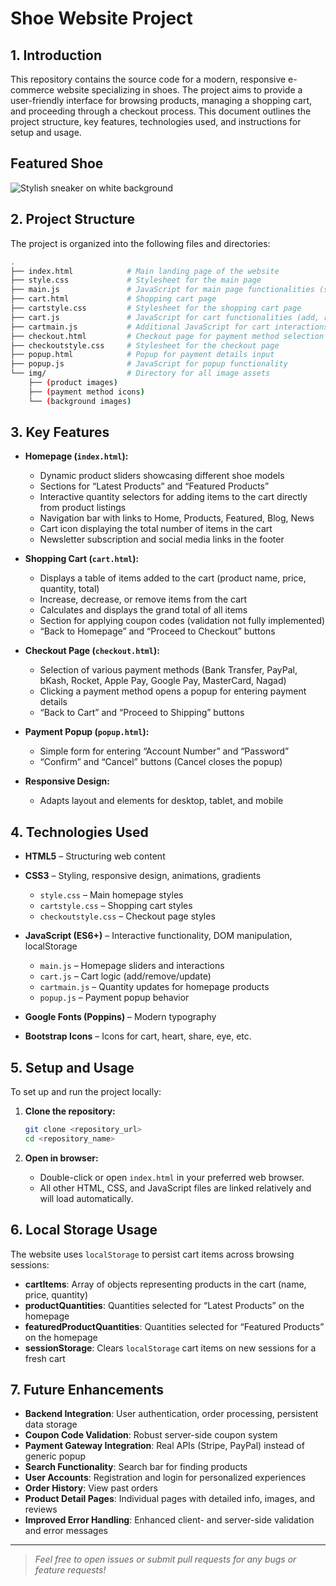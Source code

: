 # Shoe Website Project

## 1. Introduction
This repository contains the source code for a modern, responsive e-commerce website specializing in shoes. The project aims to provide a user-friendly interface for browsing products, managing a shopping cart, and proceeding through a checkout process. This document outlines the project structure, key features, technologies used, and instructions for setup and usage.

## Featured Shoe

![Stylish sneaker on white background](https://cdn.pixabay.com/photo/2016/11/19/15/41/sneakers-1839646_1280.jpg)

## 2. Project Structure
The project is organized into the following files and directories:
```bash
.
├── index.html            # Main landing page of the website
├── style.css             # Stylesheet for the main page
├── main.js               # JavaScript for main page functionalities (sliders, animations)
├── cart.html             # Shopping cart page
├── cartstyle.css         # Stylesheet for the shopping cart page
├── cart.js               # JavaScript for cart functionalities (add, remove, update quantity)
├── cartmain.js           # Additional JavaScript for cart interactions and quantity management
├── checkout.html         # Checkout page for payment method selection
├── checkoutstyle.css     # Stylesheet for the checkout page
├── popup.html            # Popup for payment details input
├── popup.js              # JavaScript for popup functionality
└── img/                  # Directory for all image assets
    ├── (product images)
    ├── (payment method icons)
    └── (background images)
````

## 3. Key Features

* **Homepage (`index.html`):**

  * Dynamic product sliders showcasing different shoe models
  * Sections for “Latest Products” and “Featured Products”
  * Interactive quantity selectors for adding items to the cart directly from product listings
  * Navigation bar with links to Home, Products, Featured, Blog, News
  * Cart icon displaying the total number of items in the cart
  * Newsletter subscription and social media links in the footer

* **Shopping Cart (`cart.html`):**

  * Displays a table of items added to the cart (product name, price, quantity, total)
  * Increase, decrease, or remove items from the cart
  * Calculates and displays the grand total of all items
  * Section for applying coupon codes (validation not fully implemented)
  * “Back to Homepage” and “Proceed to Checkout” buttons

* **Checkout Page (`checkout.html`):**

  * Selection of various payment methods (Bank Transfer, PayPal, bKash, Rocket, Apple Pay, Google Pay, MasterCard, Nagad)
  * Clicking a payment method opens a popup for entering payment details
  * “Back to Cart” and “Proceed to Shipping” buttons

* **Payment Popup (`popup.html`):**

  * Simple form for entering “Account Number” and “Password”
  * “Confirm” and “Cancel” buttons (Cancel closes the popup)

* **Responsive Design:**

  * Adapts layout and elements for desktop, tablet, and mobile

## 4. Technologies Used

* **HTML5** – Structuring web content
* **CSS3** – Styling, responsive design, animations, gradients

  * `style.css` – Main homepage styles
  * `cartstyle.css` – Shopping cart styles
  * `checkoutstyle.css` – Checkout page styles
* **JavaScript (ES6+)** – Interactive functionality, DOM manipulation, localStorage

  * `main.js` – Homepage sliders and interactions
  * `cart.js` – Cart logic (add/remove/update)
  * `cartmain.js` – Quantity updates for homepage products
  * `popup.js` – Payment popup behavior
* **Google Fonts (Poppins)** – Modern typography
* **Bootstrap Icons** – Icons for cart, heart, share, eye, etc.

## 5. Setup and Usage

To set up and run the project locally:

1. **Clone the repository:**

   ```bash
   git clone <repository_url>
   cd <repository_name>
   ```
2. **Open in browser:**

   * Double-click or open `index.html` in your preferred web browser.
   * All other HTML, CSS, and JavaScript files are linked relatively and will load automatically.

## 6. Local Storage Usage

The website uses `localStorage` to persist cart items across browsing sessions:

* **cartItems**: Array of objects representing products in the cart (name, price, quantity)
* **productQuantities**: Quantities selected for “Latest Products” on the homepage
* **featuredProductQuantities**: Quantities selected for “Featured Products” on the homepage
* **sessionStorage**: Clears `localStorage` cart items on new sessions for a fresh cart

## 7. Future Enhancements

* **Backend Integration**: User authentication, order processing, persistent data storage
* **Coupon Code Validation**: Robust server-side coupon system
* **Payment Gateway Integration**: Real APIs (Stripe, PayPal) instead of generic popup
* **Search Functionality**: Search bar for finding products
* **User Accounts**: Registration and login for personalized experiences
* **Order History**: View past orders
* **Product Detail Pages**: Individual pages with detailed info, images, and reviews
* **Improved Error Handling**: Enhanced client- and server-side validation and error messages

---

> *Feel free to open issues or submit pull requests for any bugs or feature requests!*
